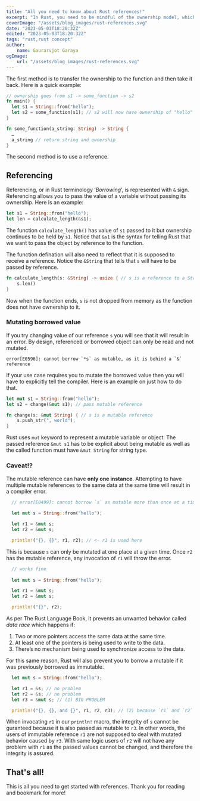 ```yaml
---
title: "All you need to know about Rust references!"
excerpt: "In Rust, you need to be mindful of the ownership model, which means there can only be one owner at a given time for the data in memory. But what if we need to perform some operations on that data by passing it to a function but still need to retain the ownership? There are two ways to achieve this."
coverImage: "/assets/blog_images/rust-references.svg"
date: "2023-05-03T18:20:32Z"
edited: "2023-05-03T18:20:32Z"
tags: "rust,rust concept"
author:
    name: Gaurarvjot Garaya
ogImage:
    url: "/assets/blog_images/rust-references.svg"
---
```


The first method is to transfer the ownership to the function and then take it back. Here is a quick example:

``` rust
// ownership goes from s1 -> some_function -> s2
fn main() {
  let s1 = String::from("hello");
  let s2 = some_function(s1); // s2 will now have ownership of "hello"
}

fn some_function(a_string: String) -> String {
  …
  a_string // return string and ownership
}
```

The second method is to use a reference. 

## Referencing

Referencing, or in Rust terminology ‘*Borrowing*’, is represented with `&` sign. Referencing allows you to pass the value of a variable without passing its ownership. Here is an example:

``` rust
let s1 = String::from("hello");
let len = calculate_length(&s1);
```

The function `calculate_length()` has value of `s1` passed to it but ownership continues to be held by `s1`. Notice that `&s1` is the syntax for telling Rust that we want to pass the object by reference to the function.

The function defination will also need to reflect that it is supposed to receive a reference. Notice the `&String` that tells that `s` will have to be passed by reference.

```rust
fn calculate_length(s: &String) -> usize { // s is a reference to a String
    s.len()
}
```

Now when the function ends, `s` is not dropped from memory as the function does not have ownership to it.

### Mutating borrowed value

If you try changing value of our reference `s` you will see that it will result in an error. By design, referenced or borrowed object can only be read and not mutated.

```
error[E0596]: cannot borrow `*s` as mutable, as it is behind a `&` reference
```

If your use case requires you to mutate the borrowed value then you will have to explicitly tell the compiler. Here is an example on just how to do that.

``` rust
let mut s1 = String::from("hello");
let s2 = change(&mut s1); // pass mutable reference

fn change(s: &mut String) { // s is a mutable reference
    s.push_str(", world");
}
```

Rust uses `mut` keyword to represent a mutable variable or object. The passed reference `&mut s1` has to be explicit about being mutable as well as the called function must have `&mut String` for string type.

### Caveat!?

The mutable reference can have **only one instance**. Attempting to have multiple mutable references to the same data at the same time will result in a compiler error.

``` rust
  // error[E0499]: cannot borrow `s` as mutable more than once at a time
  
  let mut s = String::from("hello");

  let r1 = &mut s;
  let r2 = &mut s;

  println!("{}, {}", r1, r2); // <- r1 is used here
```

This is because `s` can only be mutated at one place at a given time. Once `r2` has the mutable reference, any invocation of `r1` will throw the error.


``` rust
  // works fine
  
  let mut s = String::from("hello");

  let r1 = &mut s;
  let r2 = &mut s;

  println!("{}", r2);
```

As per The Rust Language Book, it prevents an unwanted behavior called *data race* which happens if:

1. Two or more pointers access the same data at the same time.
1. At least one of the pointers is being used to write to the data.
1. There’s no mechanism being used to synchronize access to the data.

For this same reason, Rust will also prevent you to borrow a mutable if it was previously borrowed as immutable.

```rust
  let mut s = String::from("hello");

  let r1 = &s; // no problem
  let r2 = &s; // no problem
  let r3 = &mut s; // (1) BIG PROBLEM

  println!("{}, {}, and {}", r1, r2, r3); // (2) because `r1` and `r2` are still in us of `s`
```

When invocating `r1` in our `println!` macro, the integrity of `s` cannot be guranteed because it is also passed as mutable to `r3`. In other words, the users of immutable reference `r1` are not supposed to deal with mutated behavior caused by `r3`. With same logic users of `r2` will not have any problem with `r1` as the passed values cannot be changed, and therefore the integrity is assured.

## That's all!

This is all you need to get started with references. Thank you for reading and bookmark for more!
